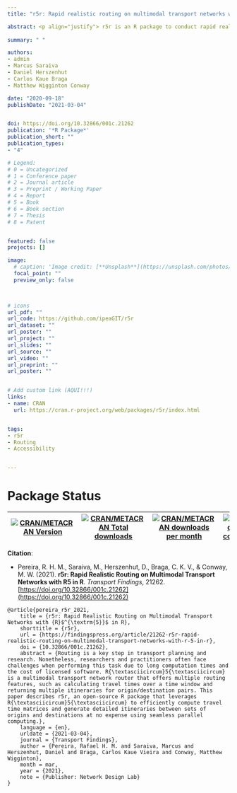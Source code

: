 ```yaml
---
title: "r5r: Rapid realistic routing on multimodal transport networks with R5 [R]"

abstract: <p align="justify"> r5r is an R package to conduct rapid realistic routing on multimodal transport networks (walk, bike, public transport and car). It provides a simple and friendly interface to R<sup>5</sup>, what allows users to generate detailed routing analysis or calculate travel time matrices using seamless parallel computing. </p>
  
summary: " "

authors:
- admin
- Marcus Saraiva
- Daniel Herszenhut
- Carlos Kaue Braga
- Matthew Wigginton Conway

date: "2020-09-18"
publishDate: "2021-03-04"


doi: https://doi.org/10.32866/001c.21262
publication: '*R Package*'
publication_short: ""
publication_types:
- "4"

# Legend: 
# 0 = Uncategorized
# 1 = Conference paper
# 2 = Journal article
# 3 = Preprint / Working Paper
# 4 = Report
# 5 = Book
# 6 = Book section
# 7 = Thesis
# 8 = Patent


featured: false
projects: []

image:
  # caption: 'Image credit: [**Unsplash**](https://unsplash.com/photos/jdD8gXaTZsc)'
  focal_point: ""
  preview_only: false


  
# icons
url_pdf: ""
url_code: https://github.com/ipeaGIT/r5r
url_dataset: ""
url_poster: ""
url_project: ""
url_slides: ""
url_source: ""
url_video: ""
url_preprint: ""
url_poster: ""


# Add custom link (AQUI!!!)
links:
- name: CRAN
  url: https://cran.r-project.org/web/packages/r5r/index.html


tags:
- r5r
- Routing
- Accessibility


---
```


# Package Status

| [![CRAN/METACRAN Version](https://www.r-pkg.org/badges/version/r5r)](https://CRAN.R-project.org/package=r5r)  | [![CRAN/METACRAN Total downloads](https://cranlogs.r-pkg.org/badges/grand-total/r5r?color=blue)](https://CRAN.R-project.org/package=r5r)  | [![CRAN/METACRAN downloads per month](https://cranlogs.r-pkg.org/badges/r5r?color=yellow)](https://CRAN.R-project.org/package=r5r)  | [![Codecov test coverage](https://codecov.io/gh/ipeaGIT/r5r/branch/master/graph/badge.svg)](https://codecov.io/gh/ipeaGIT/r5r?branch=master) |
|-----|-----|-----|-----|



__Citation__:

* Pereira, R. H. M., Saraiva, M., Herszenhut, D., Braga, C. K. V., & Conway, M. W. (2021). **r5r: Rapid Realistic Routing on Multimodal Transport Networks with R5 in R**. *Transport Findings*, 21262. [https://doi.org/10.32866/001c.21262](https://doi.org/10.32866/001c.21262)

```
@article{pereira_r5r_2021,
	title = {r5r: Rapid Realistic Routing on Multimodal Transport Networks with {R}$^{\textrm{5}}$ in R},
	shorttitle = {r5r},
	url = {https://findingspress.org/article/21262-r5r-rapid-realistic-routing-on-multimodal-transport-networks-with-r-5-in-r},
	doi = {10.32866/001c.21262},
	abstract = {Routing is a key step in transport planning and research. Nonetheless, researchers and practitioners often face challenges when performing this task due to long computation times and the cost of licensed software. R{\textasciicircum}5{\textasciicircum} is a multimodal transport network router that offers multiple routing features, such as calculating travel times over a time window and returning multiple itineraries for origin/destination pairs. This paper describes r5r, an open-source R package that leverages R{\textasciicircum}5{\textasciicircum} to efficiently compute travel time matrices and generate detailed itineraries between sets of origins and destinations at no expense using seamless parallel computing.},
	language = {en},
	urldate = {2021-03-04},
	journal = {Transport Findings},
	author = {Pereira, Rafael H. M. and Saraiva, Marcus and Herszenhut, Daniel and Braga, Carlos Kaue Vieira and Conway, Matthew Wigginton},
	month = mar,
	year = {2021},
	note = {Publisher: Network Design Lab}
}
